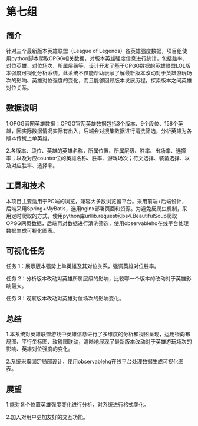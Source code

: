 # 第七组
## 简介
针对三个最新版本英雄联盟（League of Legends）各英雄强度数据，项目组使用python脚本爬取OPGG相关数据，对版本英雄强度信息进行统计，包括胜率、对位英雄、对位场次、所属层级等，设计开发了基于OPGG数据的英雄联盟LOL版本强度可视化分析系统。此系统不仅能帮助玩家了解最新版本改动对于英雄游玩场次的影响、英雄对位强度的变化，而且能够回顾版本发展历程，探索版本之间英雄对位关系。
## 数据说明
1.OPGG官网英雄数据：OPGG官网英雄数据包括3个版本、9个段位、158个英雄，因实际数据情况实际有出入，后端会对搜集数据进行清洗筛选，分析英雄为各版本传统上单英雄。

2.各版本、段位、英雄的英雄名称，所属位置、所属层级、胜率、出场率、选择率；以及对应counter位的英雄名称、胜率、游戏场次；符文选择、装备选择、以及对应胜率、选择率。
## 工具和技术
本项目主要适用于PC端的浏览，兼容大多数浏览器平台。采用前端+后端设计，后端采用Spring+MyBatis，选用nginx部署页面和资源。为避免反爬虫机制，采用定时爬取的方式，使用python库urllib.request和bs4.BeautifulSoup爬取OPGG网页数据，后端再对数据进行清洗筛选，使用observablehq在线平台处理数据生成可视化图表。
## 可视化任务
任务 1：展示版本强势上单英雄及其对位关系，强调英雄对位胜率。

任务 2：分析版本改动对英雄所属层级的影响，比较哪一个版本的改动对于英雄影响最大。 

任务 3：观察版本改动对英雄对位场次的影响变化。 

## 总结
1.本系统对英雄联盟游戏中英雄信息进行了多维度的分析和视图呈现，运用径向布局图、平行坐标图、玫瑰图联动，清晰地展现了最新版本改动对于英雄游玩场次的影响、英雄对位强度的变化。

2.系统采取固定局部设计，使用observablehq在线平台处理数据生成可视化图表。

## 展望
1.能对各个位置英雄强度变化进行分析，对系统进行格式美化。

2.加入对用户更加友好的交互功能。
